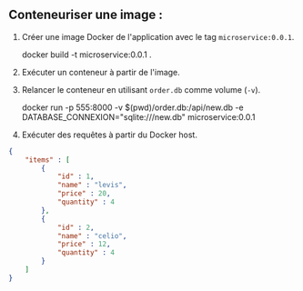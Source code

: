 

## Conteneuriser une image :

1. Créer une image Docker de l'application avec le tag `microservice:0.0.1`.

    docker build -t  microservice:0.0.1  . 


2. Exécuter un conteneur à partir de l'image.

3. Relancer le conteneur en utilisant `order.db` comme volume (`-v`).

    docker run -p 555:8000  -v $(pwd)/order.db:/api/new.db -e DATABASE_CONNEXION="sqlite:///new.db" microservice:0.0.1


4. Exécuter des requêtes à partir du Docker host.

```json
{
    "items" : [
        { 
            "id" : 1,
            "name" : "levis",
            "price" : 20,
            "quantity" : 4 
        },
        { 
            "id" : 2,
            "name" : "celio",
            "price" : 12,
            "quantity" : 4 
        }
    ]
}
```
